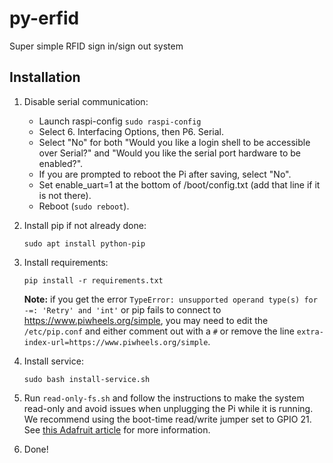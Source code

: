# py-erfid
Super simple RFID sign in/sign out system

## Installation
1. Disable serial communication:
   * Launch raspi-config `sudo raspi-config`
   * Select 6. Interfacing Options, then P6. Serial.
   * Select "No" for both "Would you like a login shell to be accessible over Serial?" and "Would you like the serial port hardware to be enabled?".
   * If you are prompted to reboot the Pi after saving, select "No".
   * Set enable_uart=1 at the bottom of /boot/config.txt (add that line if it is not there).
   * Reboot (`sudo reboot`).

2. Install pip if not already done:
   ```
   sudo apt install python-pip
   ```

3. Install requirements:
   ```
   pip install -r requirements.txt
   ```

   **Note:** if you get the error `TypeError: unsupported operand type(s) for -=: 'Retry' and 'int'` or pip fails to connect to https://www.piwheels.org/simple, you may need to edit the `/etc/pip.conf` and either comment out with a `#` or remove the line `extra-index-url=https://www.piwheels.org/simple`.

4. Install service:
   ```
   sudo bash install-service.sh
   ```
5. Run `read-only-fs.sh` and follow the instructions to make the system read-only and avoid issues when unplugging the Pi while it is running. We recommend using the boot-time read/write jumper set to GPIO 21. See [this Adafruit article](https://learn.adafruit.com/read-only-raspberry-pi/) for more information.

6. Done!
